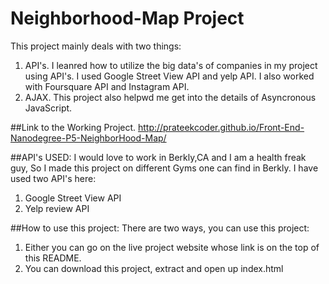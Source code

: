 # Neighborhood-Map Project
This project mainly deals with two things:
 1. API's. I leanred how to utilize the big data's of companies in my project using API's. I used Google Street View API and yelp API. I also worked with Foursquare API and Instagram API.
 2. AJAX. This project also helpwd me get into the details of Asyncronous JavaScript.

##Link to the Working Project.
http://prateekcoder.github.io/Front-End-Nanodegree-P5-NeighborHood-Map/

##API's USED:
I would love to work in Berkly,CA and I am a health freak guy, So I made this project on different Gyms one can find in Berkly. I have used two API's here:
 1. Google Street View API
 2. Yelp review API

##How to use this project:
There are two ways, you can use this project:
 1. Either you can go on the live project website whose link is on the top of this README.
 2. You can download this project, extract and open up index.html
